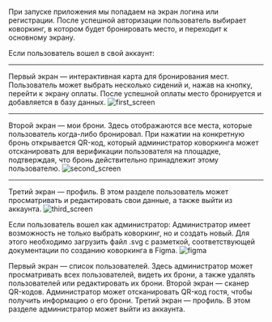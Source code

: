 При запуске приложения мы попадаем на экран логина или регистрации. После успешной авторизации пользователь выбирает коворкинг, в котором будет бронировать место, и переходит к основному экрану.

Если пользователь вошел в свой аккаунт:

---
Первый экран — интерактивная карта для бронирования мест.
Пользователь может выбрать несколько сидений и, нажав на кнопку, перейти к экрану оплаты. После успешной оплаты место бронируется и добавляется в базу данных. 
![first_screen](./2.gif)

---
Второй экран — мои брони. Здесь отображаются все места, которые пользователь когда-либо бронировал. При нажатии на конкретную бронь открывается QR-код, который администратор коворкинга может отсканировать для верификации пользователя на площадке, подтверждая, что бронь действительно принадлежит этому пользователю.
![second_screen](./photo_2025-03-03_17-26-46.jpg)

---
Третий экран — профиль. В этом разделе пользователь может просматривать и редактировать свои данные, а также выйти из аккаунта.
![third_screen](./photo_2025-03-04_09-47-27.jpg )

Если пользователь вошел как администратор: Администратор имеет возможность не только выбрать коворкинг, но и создать новый. Для этого необходимо загрузить файл .svg с разметкой, соответствующей документации по созданию коворкинга в Figma.
![figma](Снимок_экрана_2025-03-04_094803.png)

Первый экран — список пользователей. Здесь администратор может просматривать всех пользователей, видеть их брони, а также удалять пользователей или редактировать их брони.
Второй экран — сканер QR-кодов. Администратор может отсканировать QR-код гостя, чтобы получить информацию о его брони.
Третий экран — профиль. В этом разделе администратор может выйти из аккаунта.
